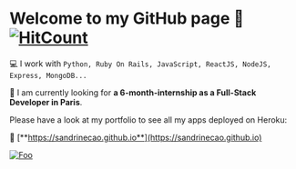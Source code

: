 # Welcome to my GitHub page 🚀 [![HitCount](http://hits.dwyl.com/sandrinecao/sandrinecao.svg)](http://hits.dwyl.com/sandrinecao/sandrinecao)

💻 I work with `Python, Ruby On Rails, JavaScript, ReactJS, NodeJS, Express, MongoDB...`

📢 I am currently looking for **a 6-month-internship as a Full-Stack Developer in Paris**.

Please have a look at my portfolio to see all my apps deployed on Heroku:   

🔗 [**https://sandrinecao.github.io**](https://sandrinecao.github.io)

[![Foo](https://res.cloudinary.com/dkyqbngya/image/upload/v1594325657/s0ncwnajosrbahb6u2xo.gif)](https://sandrinecao.github.io)
